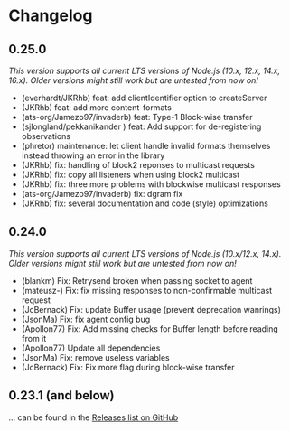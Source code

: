 # Changelog

## 0.25.0
*This version supports all current LTS versions of Node.js (10.x, 12.x, 14.x, 16.x). Older versions might still work but are untested from now on!*

* (everhardt/JKRhb) feat: add clientIdentifier option to createServer
* (JKRhb) feat: add more content-formats
* (ats-org/Jamezo97/invaderb) feat: Type-1 Block-wise transfer
* (sjlongland/pekkanikander ) feat: Add support for de-registering observations
* (phretor) maintenance: let client handle invalid formats themselves instead throwing an error in the library
* (JKRhb) fix: handling of block2 reponses to multicast requests
* (JKRhb) fix: copy all listeners when using block2 multicast
* (JKRhb) fix: three more problems with blockwise multicast responses
* (ats-org/Jamezo97/invaderb) fix: dgram fix
* (JKRhb) fix: several documentation and code (style) optimizations

## 0.24.0
*This version supports all current LTS versions of Node.js (10.x/12.x, 14.x). Older versions might still work but are untested from now on!*

* (blankm) Fix: Retrysend broken when passing socket to agent
* (mateusz-) Fix: fix missing responses to non-confirmable multicast request
* (JcBernack) Fix: update Buffer usage (prevent deprecation wanrings)
* (JsonMa) Fix: fix agent config bug 
* (Apollon77) Fix: Add missing checks for Buffer length before reading from it
* (Apollon77) Update all dependencies
* (JsonMa) Fix: remove useless variables 
* (JcBernack) Fix: Fix more flag during block-wise transfer

## 0.23.1 (and below)
... can be found in the [Releases list on GitHub](https://github.com/mcollina/node-coap/releases) 
